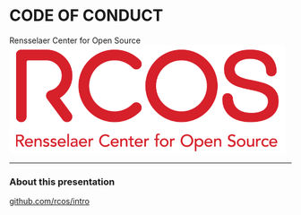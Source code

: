 # CODE OF CONDUCT

Rensselaer Center for Open Source
![Logo](https://raw.githubusercontent.com/aeksco/intro/docsify/slides/assets/logo.png)

---

### About this presentation

[github.com/rcos/intro](https://github.com/rcos/intro)
